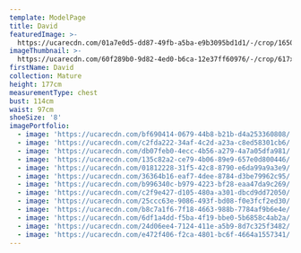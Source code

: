 ```yaml
---
template: ModelPage
title: David
featuredImage: >-
  https://ucarecdn.com/01a7e0d5-dd87-49fb-a5ba-e9b3095bd1d1/-/crop/1650x930/0,0/-/preview/
imageThumbnail: >-
  https://ucarecdn.com/60f289b0-9d82-4ed0-b6ca-12e37ff60976/-/crop/617x866/50,28/-/preview/
firstName: David
collection: Mature
height: 177cm
measurementType: chest
bust: 114cm
waist: 97cm
shoeSize: '8'
imagePortfolio:
  - image: 'https://ucarecdn.com/bf690414-0679-44b8-b21b-d4a253360808/'
  - image: 'https://ucarecdn.com/c2fda222-34af-4c2d-a23a-c8ed58301cb6/'
  - image: 'https://ucarecdn.com/db07feb0-4ecc-4b56-a279-4a7a05dfa981/'
  - image: 'https://ucarecdn.com/135c82a2-ce79-4b06-89e9-657e0d800446/'
  - image: 'https://ucarecdn.com/01812228-31f5-42c8-8790-e6da99a9a3e9/'
  - image: 'https://ucarecdn.com/36364b16-eaf7-4dee-8784-d3be79962c95/'
  - image: 'https://ucarecdn.com/b996340c-b979-4223-bf28-eaa47da9c269/'
  - image: 'https://ucarecdn.com/c2f9e427-d105-480a-a301-dbcd9dd72050/'
  - image: 'https://ucarecdn.com/25ccc63e-9086-493f-bd08-f0e3fcf2ed30/'
  - image: 'https://ucarecdn.com/b8c7a1f6-7f18-4663-988b-7784af9b6e4e/'
  - image: 'https://ucarecdn.com/6df1a4dd-f5ba-4f19-bbe0-5b6858c4ab2a/'
  - image: 'https://ucarecdn.com/24d06ee4-7124-411e-a5b9-8d7c325f3482/'
  - image: 'https://ucarecdn.com/e472f406-f2ca-4801-bc6f-4664a1557341/'
---
```


